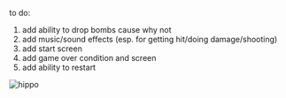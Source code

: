 to do:

1. add ability to drop bombs cause why not
2. add music/sound effects (esp. for getting hit/doing damage/shooting)
3. add start screen
4. add game over condition and screen
5. add ability to restart

![hippo](https://tenor.com/view/my-honest-reaction-honest-reaction-my-honest-reaction-gif-12778415257106724)